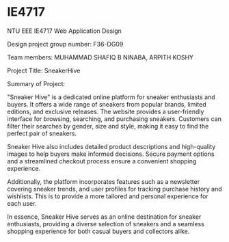 # IE4717
NTU EEE IE4717 Web Application Design 

Design project group number: F36-DG09

Team members: MUHAMMAD SHAFIQ B NINABA, ARPITH KOSHY

Project Title:  SneakerHive

Summary of Project:

"Sneaker Hive" is a dedicated online platform for sneaker enthusiasts and buyers. It offers a wide range of sneakers from popular brands, limited editions, and exclusive releases. The website provides a user-friendly interface for browsing, searching, and purchasing sneakers. Customers can filter their searches by gender, size and style, making it easy to find the perfect pair of sneakers.

Sneaker Hive also includes detailed product descriptions and high-quality images to help buyers make informed decisions. Secure payment options and a streamlined checkout process ensure a convenient shopping experience.

Additionally, the platform incorporates features such as a newsletter covering sneaker trends, and user profiles for tracking purchase history and wishlists. This is to provide a more tailored and personal experience for each user.

In essence, Sneaker Hive serves as an online destination for sneaker enthusiasts, providing a diverse selection of sneakers and a seamless shopping experience for both casual buyers and collectors alike.
